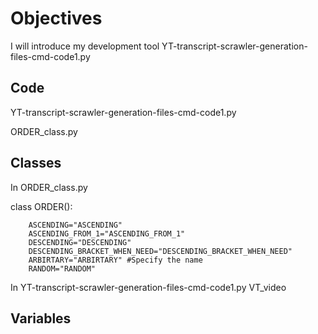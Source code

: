 # Objectives
I will introduce my development tool YT-transcript-scrawler-generation-files-cmd-code1.py

## Code 

  YT-transcript-scrawler-generation-files-cmd-code1.py
  
  ORDER_class.py

## Classes
In ORDER_class.py
   
   class ORDER():
    
        ASCENDING="ASCENDING"
        ASCENDING_FROM_1="ASCENDING_FROM_1"
        DESCENDING="DESCENDING" 
        DESCENDING_BRACKET_WHEN_NEED="DESCENDING_BRACKET_WHEN_NEED"
        ARBIRTARY="ARBIRTARY" #Specify the name
        RANDOM="RANDOM"
        
In YT-transcript-scrawler-generation-files-cmd-code1.py
  VT_video
## Variables


